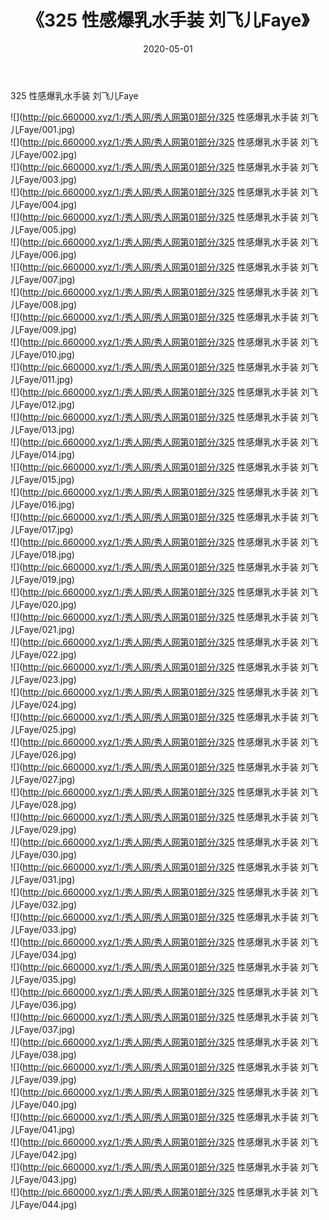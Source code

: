 ﻿---
layout: post
title:  《325 性感爆乳水手装 刘飞儿Faye》
date:   2020-05-01
img: http://pic.660000.xyz/1:/秀人网/秀人网第01部分/325 性感爆乳水手装 刘飞儿Faye/000.jpg
categories: [美女, 清纯, 唯美]
---

325 性感爆乳水手装 刘飞儿Faye

  ![](http://pic.660000.xyz/1:/秀人网/秀人网第01部分/325 性感爆乳水手装 刘飞儿Faye/001.jpg) <br> ![](http://pic.660000.xyz/1:/秀人网/秀人网第01部分/325 性感爆乳水手装 刘飞儿Faye/002.jpg) <br> ![](http://pic.660000.xyz/1:/秀人网/秀人网第01部分/325 性感爆乳水手装 刘飞儿Faye/003.jpg) <br> ![](http://pic.660000.xyz/1:/秀人网/秀人网第01部分/325 性感爆乳水手装 刘飞儿Faye/004.jpg) <br> ![](http://pic.660000.xyz/1:/秀人网/秀人网第01部分/325 性感爆乳水手装 刘飞儿Faye/005.jpg) <br> ![](http://pic.660000.xyz/1:/秀人网/秀人网第01部分/325 性感爆乳水手装 刘飞儿Faye/006.jpg) <br> ![](http://pic.660000.xyz/1:/秀人网/秀人网第01部分/325 性感爆乳水手装 刘飞儿Faye/007.jpg) <br> ![](http://pic.660000.xyz/1:/秀人网/秀人网第01部分/325 性感爆乳水手装 刘飞儿Faye/008.jpg) <br> ![](http://pic.660000.xyz/1:/秀人网/秀人网第01部分/325 性感爆乳水手装 刘飞儿Faye/009.jpg) <br> ![](http://pic.660000.xyz/1:/秀人网/秀人网第01部分/325 性感爆乳水手装 刘飞儿Faye/010.jpg) <br> ![](http://pic.660000.xyz/1:/秀人网/秀人网第01部分/325 性感爆乳水手装 刘飞儿Faye/011.jpg) <br> ![](http://pic.660000.xyz/1:/秀人网/秀人网第01部分/325 性感爆乳水手装 刘飞儿Faye/012.jpg) <br> ![](http://pic.660000.xyz/1:/秀人网/秀人网第01部分/325 性感爆乳水手装 刘飞儿Faye/013.jpg) <br> ![](http://pic.660000.xyz/1:/秀人网/秀人网第01部分/325 性感爆乳水手装 刘飞儿Faye/014.jpg) <br> ![](http://pic.660000.xyz/1:/秀人网/秀人网第01部分/325 性感爆乳水手装 刘飞儿Faye/015.jpg) <br> ![](http://pic.660000.xyz/1:/秀人网/秀人网第01部分/325 性感爆乳水手装 刘飞儿Faye/016.jpg) <br> ![](http://pic.660000.xyz/1:/秀人网/秀人网第01部分/325 性感爆乳水手装 刘飞儿Faye/017.jpg) <br> ![](http://pic.660000.xyz/1:/秀人网/秀人网第01部分/325 性感爆乳水手装 刘飞儿Faye/018.jpg) <br> ![](http://pic.660000.xyz/1:/秀人网/秀人网第01部分/325 性感爆乳水手装 刘飞儿Faye/019.jpg) <br> ![](http://pic.660000.xyz/1:/秀人网/秀人网第01部分/325 性感爆乳水手装 刘飞儿Faye/020.jpg) <br> ![](http://pic.660000.xyz/1:/秀人网/秀人网第01部分/325 性感爆乳水手装 刘飞儿Faye/021.jpg) <br> ![](http://pic.660000.xyz/1:/秀人网/秀人网第01部分/325 性感爆乳水手装 刘飞儿Faye/022.jpg) <br> ![](http://pic.660000.xyz/1:/秀人网/秀人网第01部分/325 性感爆乳水手装 刘飞儿Faye/023.jpg) <br> ![](http://pic.660000.xyz/1:/秀人网/秀人网第01部分/325 性感爆乳水手装 刘飞儿Faye/024.jpg) <br> ![](http://pic.660000.xyz/1:/秀人网/秀人网第01部分/325 性感爆乳水手装 刘飞儿Faye/025.jpg) <br> ![](http://pic.660000.xyz/1:/秀人网/秀人网第01部分/325 性感爆乳水手装 刘飞儿Faye/026.jpg) <br> ![](http://pic.660000.xyz/1:/秀人网/秀人网第01部分/325 性感爆乳水手装 刘飞儿Faye/027.jpg) <br> ![](http://pic.660000.xyz/1:/秀人网/秀人网第01部分/325 性感爆乳水手装 刘飞儿Faye/028.jpg) <br> ![](http://pic.660000.xyz/1:/秀人网/秀人网第01部分/325 性感爆乳水手装 刘飞儿Faye/029.jpg) <br> ![](http://pic.660000.xyz/1:/秀人网/秀人网第01部分/325 性感爆乳水手装 刘飞儿Faye/030.jpg) <br> ![](http://pic.660000.xyz/1:/秀人网/秀人网第01部分/325 性感爆乳水手装 刘飞儿Faye/031.jpg) <br> ![](http://pic.660000.xyz/1:/秀人网/秀人网第01部分/325 性感爆乳水手装 刘飞儿Faye/032.jpg) <br> ![](http://pic.660000.xyz/1:/秀人网/秀人网第01部分/325 性感爆乳水手装 刘飞儿Faye/033.jpg) <br> ![](http://pic.660000.xyz/1:/秀人网/秀人网第01部分/325 性感爆乳水手装 刘飞儿Faye/034.jpg) <br> ![](http://pic.660000.xyz/1:/秀人网/秀人网第01部分/325 性感爆乳水手装 刘飞儿Faye/035.jpg) <br> ![](http://pic.660000.xyz/1:/秀人网/秀人网第01部分/325 性感爆乳水手装 刘飞儿Faye/036.jpg) <br> ![](http://pic.660000.xyz/1:/秀人网/秀人网第01部分/325 性感爆乳水手装 刘飞儿Faye/037.jpg) <br> ![](http://pic.660000.xyz/1:/秀人网/秀人网第01部分/325 性感爆乳水手装 刘飞儿Faye/038.jpg) <br> ![](http://pic.660000.xyz/1:/秀人网/秀人网第01部分/325 性感爆乳水手装 刘飞儿Faye/039.jpg) <br> ![](http://pic.660000.xyz/1:/秀人网/秀人网第01部分/325 性感爆乳水手装 刘飞儿Faye/040.jpg) <br> ![](http://pic.660000.xyz/1:/秀人网/秀人网第01部分/325 性感爆乳水手装 刘飞儿Faye/041.jpg) <br> ![](http://pic.660000.xyz/1:/秀人网/秀人网第01部分/325 性感爆乳水手装 刘飞儿Faye/042.jpg) <br> ![](http://pic.660000.xyz/1:/秀人网/秀人网第01部分/325 性感爆乳水手装 刘飞儿Faye/043.jpg) <br> ![](http://pic.660000.xyz/1:/秀人网/秀人网第01部分/325 性感爆乳水手装 刘飞儿Faye/044.jpg) <br>